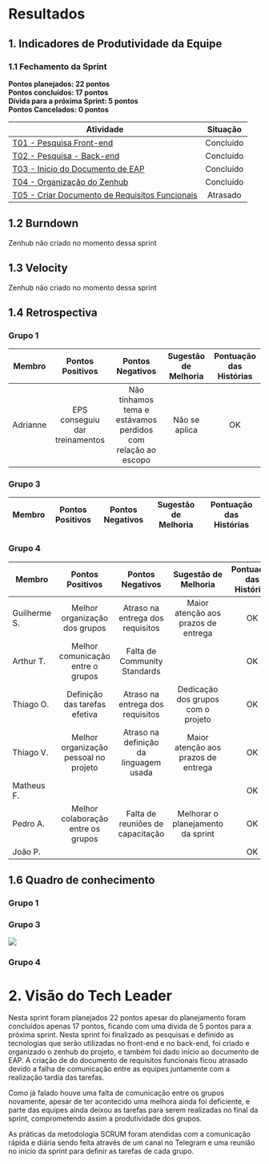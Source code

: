 # Resultados 

## 1. Indicadores de Produtividade da Equipe

### 1.1 Fechamento da Sprint 

**Pontos planejados: 22 pontos**
<br>
**Pontos concluídos: 17 pontos**
<br>
**Dívida para a próxima Sprint: 5 pontos**
<br>
**Pontos Cancelados: 0 pontos**

| Atividade | Situação |
| --------  | :----:   |
| [T01 - Pesquisa Front-end](https://github.com/fga-eps-mds/Projeto01/issues/13) | Concluído | 
| [T02 - Pesquisa - Back-end](https://github.com/fga-eps-mds/Projeto01/issues/14) | Concluído  |
| [T03 - Inicio do Documento de EAP](https://github.com/fga-eps-mds/Projeto01/issues/15) | Concluído |
| [T04 - Organização do Zenhub](https://github.com/fga-eps-mds/Projeto01/issues/16) | Concluído |
| [T05 - Criar Documento de Requisitos Funcionais](https://github.com/fga-eps-mds/Projeto01/issues/17) | Atrasado | 
 

## 1.2 Burndown
Zenhub não criado no momento dessa sprint

## 1.3 Velocity   
Zenhub não criado no momento dessa sprint

## 1.4 Retrospectiva 
### Grupo 1

| Membro | Pontos Positivos | Pontos Negativos | Sugestão de Melhoria | Pontuação das Histórias |
| --------  | :----:   | :----:   | :----:   | :----:   |
| Adrianne | EPS conseguiu dar treinamentos  | Não tínhamos tema e estávamos perdidos com relação ao escopo | Não se aplica | OK |


### Grupo 3

| Membro | Pontos Positivos | Pontos Negativos | Sugestão de Melhoria | Pontuação das Histórias |
| --------  | :----:   | :----:   | :----:   | :----:   |


### Grupo 4

| Membro | Pontos Positivos | Pontos Negativos | Sugestão de Melhoria | Pontuação das Histórias |
| --------  | :----:   | :----:   | :----:   | :----:   |
| Guilherme S. | Melhor organização dos grupos | Atraso na entrega dos requisitos | Maior atenção aos prazos de entrega | OK |
| Arthur T. | Melhor comunicação entre o grupos | Falta de Community Standards |  | OK |
| Thiago O. | Definição das tarefas efetiva | Atraso na entrega dos requisitos | Dedicação dos grupos com o projeto | OK |
| Thiago V. | Melhor organização pessoal no projeto | Atraso na definição da linguagem usada | Maior atenção aos prazos de entrega | OK |
| Matheus F. |  |  |  | OK |
| Pedro A. | Melhor colaboração entre os grupos | Falta de reuniões de capacitação | Melhorar o planejamento da sprint | OK |
| João P. |  |  |  | OK |


## 1.6 Quadro de conhecimento

### Grupo 1


### Grupo 3

![](../../docs/assets/sprints/grupo_3/quadro_conhecimento_sprint2.png)

### Grupo 4


# 2. Visão do Tech Leader
Nesta sprint foram planejados 22 pontos apesar do planejamento foram concluídos apenas 17 pontos, ficando com uma divida de 5 pontos para a próxima sprint. Nesta sprint foi finalizado as pesquisas e definido as tecnologias que serão utilizadas no front-end e no back-end, foi criado e organizado o zenhub do projeto, e também foi dado início ao documento de EAP. A criação de do documento de requisitos funcionais ficou atrasado devido a falha de comunicação entre as equipes juntamente com a realização tardia das tarefas.

Como já falado houve uma falta de comunicação entre os grupos novamente, apesar de ter acontecido uma melhora ainda foi deficiente, e parte das equipes ainda deixou as tarefas para serem realizadas no final da sprint, comprometendo assim a produtividade dos grupos.

As práticas da metodologia SCRUM foram atendidas com a comunicação rápida e diária sendo feita através de um canal no Telegram e uma reunião no início da sprint para definir as tarefas de cada grupo.
